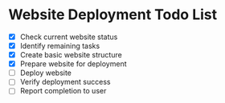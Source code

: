# Website Deployment Todo List

- [x] Check current website status
- [x] Identify remaining tasks
- [x] Create basic website structure
- [x] Prepare website for deployment
- [ ] Deploy website
- [ ] Verify deployment success
- [ ] Report completion to user
